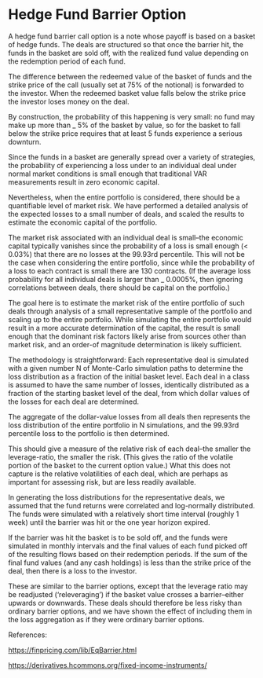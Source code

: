 # Hedge Fund Barrier Option

A hedge fund barrier call option is a note whose payoff is based on a basket of hedge funds. The deals are structured so that once the barrier hit, the funds in the basket are sold off, with the realized fund value depending on the redemption period of each fund. 

The difference between the redeemed value of the basket of funds and the strike price of
the call (usually set at 75% of the notional) is forwarded to the investor. When the redeemed basket value falls below the strike price the investor loses money on the deal.

By construction, the probability of this happening is very small: no fund may make up more than _ 5% of the basket by value, so for the basket to fall below the strike price requires that at least 5 funds experience a serious downturn. 

Since the funds in a basket are generally spread over a variety of strategies, the probability of experiencing a loss under to an individual deal under normal market conditions is small enough that traditional VAR measurements result in zero economic capital.

Nevertheless, when the entire portfolio is considered, there should be a quantifiable level of market risk. We have performed a detailed analysis of the expected losses to a small number of deals, and scaled the results to estimate the economic capital of the portfolio.


The market risk associated with an individual deal is small–the economic capital typically vanishes since the probability of a loss is small enough (< 0.03%) that there are no losses at the 99.93rd percentile. This will not be the case when considering the entire portfolio, since while the probability of a loss to each contract is small there are 130 contracts. (If the average loss probability for all individual deals is larger than _ 0.0005%, then ignoring correlations between deals, there should be capital on the portfolio.)

The goal here is to estimate the market risk of the entire portfolio of such deals through analysis of a small representative sample of the portfolio and scaling up to the entire portfolio. While simulating the entire portfolio would result in a more accurate determination of the capital, the result is small enough that the dominant risk factors likely arise from sources other than market risk, and an order-of magnitude determination is likely sufficient.

The methodology is straightforward: Each representative deal is simulated with a given number N of Monte-Carlo simulation paths to determine the loss distribution as a fraction of the initial basket level. Each deal in a class is assumed to have the same number of losses, identically distributed as a fraction of the starting basket level of the deal, from which dollar values of the losses for each deal are determined. 

The aggregate of the dollar-value losses from all deals then represents the loss distribution of the entire portfolio in N simulations, and the 99.93rd percentile loss to the portfolio is then determined.

This should give a measure of the relative risk of each deal–the smaller the leverage-ratio, the smaller the risk. (This gives the ratio of the volatile portion of the basket to the current option value.) What this does not capture is the relative volatilities of each deal, which are perhaps as important for assessing risk, but are less readily available. 

In generating the loss distributions for the representative deals, we assumed that the fund returns were correlated and log-normally distributed. The funds were simulated with a relatively short time interval (roughly 1 week) until the barrier was hit or the one year horizon expired. 

If the barrier was hit the basket is to be sold off, and the funds were simulated in monthly intervals and the final values of each fund picked off of the resulting flows based on their redemption periods. If the sum of the final fund values (and any cash holdings) is less than the strike price of the deal, then there is a loss to the investor.

These are similar to the barrier options, except that the leverage ratio may be readjusted (‘releveraging’) if the basket value crosses a barrier–either upwards or downwards. These deals should therefore be less risky than ordinary barrier options, and we have shown the effect of including them in the loss aggregation as if they were ordinary barrier options.

References:

https://finpricing.com/lib/EqBarrier.html

https://derivatives.hcommons.org/fixed-income-instruments/
